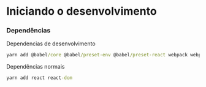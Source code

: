 # Iniciando o desenvolvimento

### Dependências

Dependencias de desenvolvimento
```cmd
yarn add @babel/core @babel/preset-env @babel/preset-react webpack webpack-cli
```

Dependências normais
```cmd
yarn add react react-dom
```